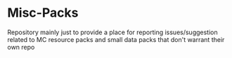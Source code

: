# Misc-Packs
Repository mainly just to provide a place for reporting issues/suggestion related to MC resource packs and small data packs that don't warrant their own repo

